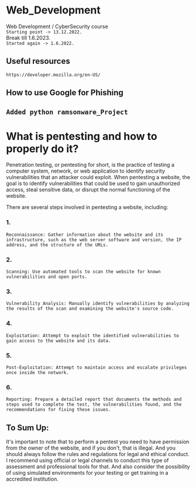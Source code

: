 # Web_Development
Web Development / CyberSecurity course \
`Starting point -> 13.12.2022.` \
Break till 1.6.2023. \
`Started again -> 1.6.2022.` 
## Useful resources
`https://developer.mozilla.org/en-US/`

## How to use Google for Phishing
## `Added python ramsonware_Project`

# What is pentesting and how to properly do it?
Penetration testing, or pentesting for short, is the practice of testing a computer system, network, or web application to identify security vulnerabilities that an attacker could exploit. When pentesting a website, the goal is to identify vulnerabilities that could be used to gain unauthorized access, steal sensitive data, or disrupt the normal functioning of the website.

There are several steps involved in pentesting a website, including:
### 1.
`Reconnaissance: Gather information about the website and its infrastructure, such as the web server software and version, the IP address, and the structure of the URLs.`

### 2.
`Scanning: Use automated tools to scan the website for known vulnerabilities and open ports.`

### 3.
`Vulnerability Analysis: Manually identify vulnerabilities by analyzing the results of the scan and examining the website's source code.`

### 4.
`Exploitation: Attempt to exploit the identified vulnerabilities to gain access to the website and its data.`

### 5.
`Post-Exploitation: Attempt to maintain access and escalate privileges once inside the network.`

### 6.
`Reporting: Prepare a detailed report that documents the methods and steps used to complete the test, the vulnerabilities found, and the recommendations for fixing these issues.`
## To Sum Up: 
It's important to note that to perform a pentest you need to have permission from the owner of the website, and if you don't, that is illegal. And you should always follow the rules and regulations for legal and ethical conduct. I recommend using official or legal channels to conduct this type of assessment and professional tools for that. And also consider the possibility of using simulated environments for your testing or get training in a accredited institution.
